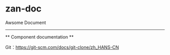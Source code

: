 # zan-doc
Awsome Document

---

** Component documentation **

Git：https://git-scm.com/docs/git-clone/zh_HANS-CN

